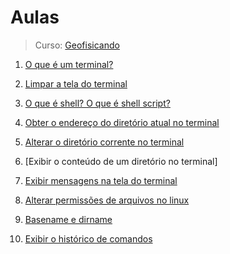 # Aulas

> Curso: [Geofisicando](https://youtube.com/playlist?list=PLLCFxfe9wkl-k0w-c_1i4sdZPUYt0Yc2P)

1. [O que é um terminal?](./o-que-e-terminal/notes.md)

2. [Limpar a tela do terminal](./limpar-a-tela-do-terminal/notes.md)

3. [O que é shell? O que é shell script?](./o-que-e-shell-e-shell-script/notes.md)

4. [Obter o endereço do diretório atual no terminal](./obter-o-endereco-do-diretorio-atual-no-terminal/notes.md)

5. [Alterar o diretório corrente no terminal](./alterar-o-diretorio-corrente-no-terminal/notes.md)

6. [Exibir o conteúdo de um diretório no terminal]

7. [Exibir mensagens na tela do terminal](./exibir-mensagens-na-tela-do-terminal/notes.md)

8. [Alterar permissões de arquivos no linux](./alterar-permissoes-de-arquivos-no-linux/notes.md)

9. [Basename e dirname](./basename-e-dirname/notes.md)

10. [Exibir o histórico de comandos](./exibir-o-historico-de-comandos/notes.md)